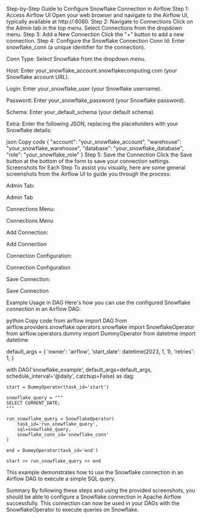 Step-by-Step Guide to Configure Snowflake Connection in Airflow
Step 1: Access Airflow UI
Open your web browser and navigate to the Airflow UI, typically available at http://<your-airflow-server>:8080.
Step 2: Navigate to Connections
Click on the Admin tab in the top menu.
Select Connections from the dropdown menu.
Step 3: Add a New Connection
Click the "+" button to add a new connection.
Step 4: Configure the Snowflake Connection
Conn Id: Enter snowflake_conn (a unique identifier for the connection).

Conn Type: Select Snowflake from the dropdown menu.

Host: Enter your_snowflake_account.snowflakecomputing.com (your Snowflake account URL).

Login: Enter your_snowflake_user (your Snowflake username).

Password: Enter your_snowflake_password (your Snowflake password).

Schema: Enter your_default_schema (your default schema).

Extra: Enter the following JSON, replacing the placeholders with your Snowflake details:

json
Copy code
{
  "account": "your_snowflake_account",
  "warehouse": "your_snowflake_warehouse",
  "database": "your_snowflake_database",
  "role": "your_snowflake_role"
}
Step 5: Save the Connection
Click the Save button at the bottom of the form to save your connection settings.
Screenshots for Each Step
To assist you visually, here are some general screenshots from the Airflow UI to guide you through the process:

Admin Tab:

Admin Tab

Connections Menu:

Connections Menu

Add Connection:

Add Connection

Connection Configuration:

Connection Configuration

Save Connection:

Save Connection

Example Usage in DAG
Here's how you can use the configured Snowflake connection in an Airflow DAG:

python
Copy code
from airflow import DAG
from airflow.providers.snowflake.operators.snowflake import SnowflakeOperator
from airflow.operators.dummy import DummyOperator
from datetime import datetime

default_args = {
    'owner': 'airflow',
    'start_date': datetime(2023, 1, 1),
    'retries': 1,
}

with DAG('snowflake_example', default_args=default_args, schedule_interval='@daily', catchup=False) as dag:

    start = DummyOperator(task_id='start')

    snowflake_query = """
    SELECT CURRENT_DATE;
    """

    run_snowflake_query = SnowflakeOperator(
        task_id='run_snowflake_query',
        sql=snowflake_query,
        snowflake_conn_id='snowflake_conn'
    )

    end = DummyOperator(task_id='end')

    start >> run_snowflake_query >> end
This example demonstrates how to use the Snowflake connection in an Airflow DAG to execute a simple SQL query.

Summary
By following these steps and using the provided screenshots, you should be able to configure a Snowflake connection in Apache Airflow successfully. This connection can now be used in your DAGs with the SnowflakeOperator to execute queries on Snowflake.